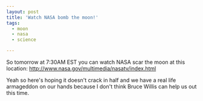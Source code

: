 ```yaml
---
layout: post
title: 'Watch NASA bomb the moon!'
tags:
  - moon
  - nasa
  - science

---
```


So tomorrow at 7:30AM EST you can watch NASA scar the moon at this location: <a title="http://www.nasa.gov/multimedia/nasatv/index.html" href="http://www.nasa.gov/multimedia/nasatv/index.html">http://www.nasa.gov/multimedia/nasatv/index.html</a>

Yeah so here's hoping it doesn't crack in half and we have a real life armageddon  on our hands because I don't think Bruce Willis can help us out this time.
